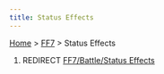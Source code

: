 ```yaml
---
title: Status Effects
---
```


[Home](Main%20Page.md) > [FF7](FF7.md) > Status Effects

1.  REDIRECT [FF7/Battle/Status Effects][]

  [FF7/Battle/Status Effects]: Battle/Status%20Effects.md "wikilink"
